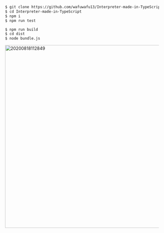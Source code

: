 ```zsh
$ git clone https://github.com/wafuwafu13/Interpreter-made-in-TypeScript.git
$ cd Interpreter-made-in-TypeScript
$ npm i
$ npm run test

$ npm run build
$ cd dist
$ node bundle.js
```

<img width="600" alt="20200818112849" src="https://user-images.githubusercontent.com/50798936/101762292-96354d80-3b20-11eb-93be-b60ac60226de.png">
